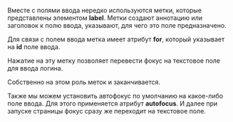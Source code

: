 Вместе с полями ввода нередко используются метки, которые представлены элементом **label**. Метки создают аннотацию или заголовок к полю ввода, указывают, для чего это поле предназначено.

Для связи с полем ввода метка имеет атрибут **for**, который указывает на **id** поле ввода.

Нажатие на эту метку позволяет перевести фокус на текстовое поле для ввода логина.

Собственно на этом роль меток и заканчивается.

Также мы можем установить автофокус по умолчанию на какое-либо поле ввода. Для этого применяется атрибут **autofocus**. И далее при запуске страницы фокус сразу же переходит на текстовое поле.